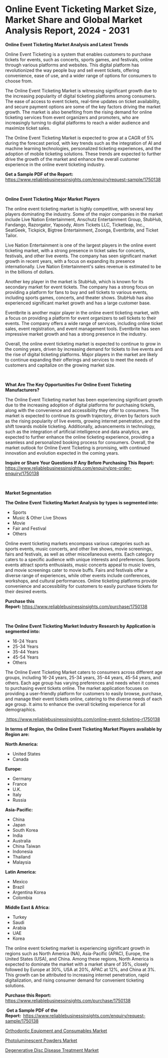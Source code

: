 <p><h1>Online Event Ticketing Market Size, Market Share and Global Market Analysis Report, 2024 - 2031</h1></p><p><strong>Online Event Ticketing Market Analysis and Latest Trends</strong></p>
<p><p>Online Event Ticketing is a system that enables customers to purchase tickets for events, such as concerts, sports games, and festivals, online through various platforms and websites. This digital platform has revolutionized the way people buy and sell event tickets, offering convenience, ease of use, and a wider range of options for consumers to choose from.</p><p>The Online Event Ticketing Market is witnessing significant growth due to the increasing popularity of digital ticketing platforms among consumers. The ease of access to event tickets, real-time updates on ticket availability, and secure payment options are some of the key factors driving the market growth. The market is also benefiting from the rising demand for online ticketing services from event organizers and promoters, who are increasingly turning to digital platforms to reach a wider audience and maximize ticket sales.</p><p>The Online Event Ticketing Market is expected to grow at a CAGR of 5% during the forecast period, with key trends such as the integration of AI and machine learning technologies, personalized ticketing experiences, and the adoption of mobile ticketing solutions. These trends are expected to further drive the growth of the market and enhance the overall customer experience in the online event ticketing industry.</p></p>
<p><strong>Get a Sample PDF of the Report:&nbsp;</strong> <a href="https://www.reliablebusinessinsights.com/enquiry/request-sample/1750138">https://www.reliablebusinessinsights.com/enquiry/request-sample/1750138</a></p>
<p>&nbsp;</p>
<p><strong>Online Event Ticketing Major Market Players</strong></p>
<p><p>The online event ticketing market is highly competitive, with several key players dominating the industry. Some of the major companies in the market include Live Nation Entertainment, Anschutz Entertainment Group, StubHub, Fandango, Razorgator, Yapsody, Atom Tickets LLC, Ticketleap, Inc., SeatGeek, Tickpick, Bigtree Entertainment, Zoonga, Eventbrite, and Ticket Tailor. </p><p>Live Nation Entertainment is one of the largest players in the online event ticketing market, with a strong presence in ticket sales for concerts, festivals, and other live events. The company has seen significant market growth in recent years, with a focus on expanding its presence internationally. Live Nation Entertainment's sales revenue is estimated to be in the billions of dollars.</p><p>Another key player in the market is StubHub, which is known for its secondary market for event tickets. The company has a strong focus on providing a platform for fans to buy and sell tickets to various events, including sports games, concerts, and theater shows. StubHub has also experienced significant market growth and has a large customer base.</p><p>Eventbrite is another major player in the online event ticketing market, with a focus on providing a platform for event organizers to sell tickets to their events. The company offers a wide range of services, including online ticket sales, event registration, and event management tools. Eventbrite has seen impressive market growth and has a strong presence in the industry.</p><p>Overall, the online event ticketing market is expected to continue to grow in the coming years, driven by increasing demand for tickets to live events and the rise of digital ticketing platforms. Major players in the market are likely to continue expanding their offerings and services to meet the needs of customers and capitalize on the growing market size.</p></p>
<p>&nbsp;</p>
<p><strong>What Are The Key Opportunities For Online Event Ticketing Manufacturers?</strong></p>
<p><p>The Online Event Ticketing market has been experiencing significant growth due to the increasing adoption of digital platforms for purchasing tickets, along with the convenience and accessibility they offer to consumers. The market is expected to continue its growth trajectory, driven by factors such as the rising popularity of live events, growing internet penetration, and the shift towards mobile ticketing. Additionally, advancements in technology, such as the integration of artificial intelligence and data analytics, are expected to further enhance the online ticketing experience, providing a seamless and personalized booking process for consumers. Overall, the market outlook for Online Event Ticketing is promising, with continued innovation and evolution expected in the coming years.</p></p>
<p><strong>Inquire or Share Your Questions If Any Before Purchasing This Report:</strong> <a href="https://www.reliablebusinessinsights.com/enquiry/pre-order-enquiry/1750138">https://www.reliablebusinessinsights.com/enquiry/pre-order-enquiry/1750138</a></p>
<p>&nbsp;</p>
<p><strong>Market Segmentation</strong></p>
<p><strong>The Online Event Ticketing Market Analysis by types is segmented into:</strong></p>
<p><ul><li>Sports</li><li>Music & Other Live Shows</li><li>Movie</li><li>Fair and Festival</li><li>Others</li></ul></p>
<p><p>Online event ticketing markets encompass various categories such as sports events, music concerts, and other live shows, movie screenings, fairs and festivals, as well as other miscellaneous events. Each category caters to a specific audience with unique interests and preferences. Sports events attract sports enthusiasts, music concerts appeal to music lovers, and movie screenings cater to movie buffs. Fairs and festivals offer a diverse range of experiences, while other events include conferences, workshops, and cultural performances. Online ticketing platforms provide convenience and accessibility for customers to easily purchase tickets for their desired events.</p></p>
<p><strong>Purchase this Report:&nbsp;</strong><a href="https://www.reliablebusinessinsights.com/purchase/1750138">https://www.reliablebusinessinsights.com/purchase/1750138</a></p>
<p>&nbsp;</p>
<p><strong>The Online Event Ticketing Market Industry Research by Application is segmented into:</strong></p>
<p><ul><li>16-24 Years</li><li>25-34 Years</li><li>35-44 Years</li><li>45-54 Years</li><li>Others</li></ul></p>
<p><p>The Online Event Ticketing Market caters to consumers across different age groups, including 16-24 years, 25-34 years, 35-44 years, 45-54 years, and others. Each age group has varying preferences and needs when it comes to purchasing event tickets online. The market application focuses on providing a user-friendly platform for customers to easily browse, purchase, and manage their event tickets online, catering to the diverse needs of each age group. It aims to enhance the overall ticketing experience for all demographics.</p></p>
<p><a href="https://www.reliablebusinessinsights.com/online-event-ticketing-r1750138">&nbsp;https://www.reliablebusinessinsights.com/online-event-ticketing-r1750138</a></p>
<p><strong>In terms of Region, the Online Event Ticketing Market Players available by Region are:</strong></p>
<p>
    <p> <strong> North America: </strong>
        <ul>
            <li>United States</li>
            <li>Canada</li>
        </ul>
        </p> 
    <p> <strong> Europe: </strong>
        <ul>
            <li>Germany</li>
            <li>France</li>
            <li>U.K.</li>
            <li>Italy</li>
            <li>Russia</li>
        </ul>
        </p> 
    <p> <strong> Asia-Pacific: </strong>
        <ul>
            <li>China</li>
            <li>Japan</li>
            <li>South Korea</li>
            <li>India</li>
            <li>Australia</li>
            <li>China Taiwan</li>
            <li>Indonesia</li>
            <li>Thailand</li>
            <li>Malaysia</li>
        </ul>
        </p> 
    <p> <strong> Latin America: </strong>
        <ul>
            <li>Mexico</li>
            <li>Brazil</li>
            <li>Argentina Korea</li>
            <li>Colombia</li>
        </ul>
        </p> 
    <p> <strong> Middle East & Africa: </strong>
        <ul>
            <li>Turkey</li>
            <li>Saudi</li>
            <li>Arabia</li>
            <li>UAE</li>
            <li>Korea</li>
        </ul>
    </p>
    </p>
<p><p>The online event ticketing market is experiencing significant growth in regions such as North America (NA), Asia-Pacific (APAC), Europe, the United States (USA), and China. Among these regions, North America is expected to dominate the market with a market share of 35%, closely followed by Europe at 30%, USA at 20%, APAC at 12%, and China at 3%. This growth can be attributed to increasing internet penetration, rapid digitalization, and rising consumer demand for convenient ticketing solutions.</p></p>
<p><strong>Purchase this Report: </strong><a href="https://www.reliablebusinessinsights.com/purchase/1750138">https://www.reliablebusinessinsights.com/purchase/1750138</a></p>
<p>&nbsp;<strong>Get a Sample PDF of the Report:&nbsp;&nbsp;</strong><a href="https://www.reliablebusinessinsights.com/enquiry/request-sample/1750138">https://www.reliablebusinessinsights.com/enquiry/request-sample/1750138</a></p>
<p><strong></strong></p>
<p><p><a href="https://view.publitas.com/reportprime-1/market-forecast-global-orthodontic-equipment-and-consumables-trends-and-impact-analysis-2024-2031-by-application-hospitals-dental-clinics-other-and-by-type-dental-chairs-handpieces-light-cure-dental-lasers-dental-radiology-equipment-other/">Orthodontic Equipment and Consumables Market</a></p><p><a href="https://github.com/lukmanduiky01/Market-Research-Report-List-1/blob/main/photoluminescent-powders-market.md">Photoluminescent Powders Market</a></p><p><a href="https://github.com/Gilanghao0/Market-Research-Report-List-1/blob/main/degenerative-disc-disease-treatment-market.md">Degenerative Disc Disease Treatment Market</a></p></p>